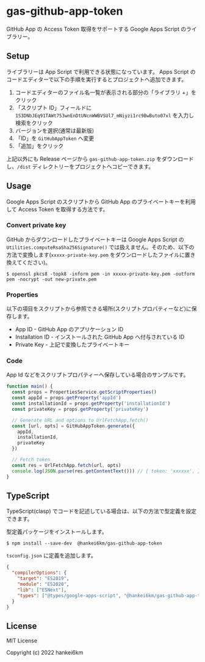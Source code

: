 # gas-github-app-token

GitHub App の Access Token 取得をサポートする Google Apps Script のライブラリー。

## Setup

ライブラリーは App Script で利用できる状態になっています。
Apps Script のコードエディターで以下の手順を実行するとプロジェクトへ追加できます。

1. コードエディターのファイル名一覧が表示される部分の「ライブラリ +」をクリック
1. 「スクリプト ID」フィールドに `1S3DNbJEq91TAWt753wnEnDtUNcnWWBVSUl7_mNiyzi1rc9BwButo07xl` を入力し検索をクリック
1. バージョンを選択(通常は最新版)
1. 「ID」を `GitHubAppToken` へ変更
1. 「追加」をクリック

上記以外にも Release ページから `gas-github-app-token.zip` をダウンロードし、`/dist` ディレクトリーをプロジェクトへコピーできます。

## Usage

Google Apps Script のスクリプトから GitHub App のプライベートキーを利用して Access Token を取得する方法です。

### Convert private key

GitHub からダウンロードしたプライベートキーは Google Apps Script の `Utilities.computeRsaSha256Signature()` では扱えません。そのため、以下の方法で変換します(`xxxxx-private-key.pem` をダウンロードしたファイルに置き換えてください)。

```console
$ openssl pkcs8 -topk8 -inform pem -in xxxxx-private-key.pem -outform pem -nocrypt -out new-private.pem
```

### Properties

以下の項目をスクリプトから参照できる場所(スクリプトプロパティーなど)に保存します。

- App ID - GitHub App のアプリケーション ID
- Installation ID - インストールされた GitHub App へ付与されている ID
- Private Key - 上記で変換したプライベートキー

### Code

App Id などをスクリプトプロパティーへ保存している場合のサンプルです。

```js
function main() {
  const props = PropertiesService.getScriptProperties()
  const appId = props.getProperty('appId')
  const installationId = props.getProperty('installationId')
  const privateKey = props.getProperty('privateKey')

  // Generate URL and options to UrlFetchApp.fetch()
  const [url, opts] = GitHubAppToken.generate({
    appId,
    installationId,
    privateKey
  })

  // Fetch token
  const res = UrlFetchApp.fetch(url, opts)
  console.log(JSON.parse(res.getContentText())) // { token: 'xxxxxx', }
}
```

## TypeScript

TypeScript(clasp) でコードを記述している場合は、以下の方法で型定義を設定できます。

型定義パッケージをインストールします。

```console
$ npm install --save-dev  @hankei6km/gas-github-app-token
```

`tsconfig.json` に定義を追加します。

```json
{
  "compilerOptions": {
    "target": "ES2019",
    "module": "ES2020",
    "lib": ["ESNext"],
    "types": ["@types/google-apps-script", "@hankei6km/gas-github-app-token"]
  }
}
```

## License

MIT License

Copyright (c) 2022 hankei6km

```

```
